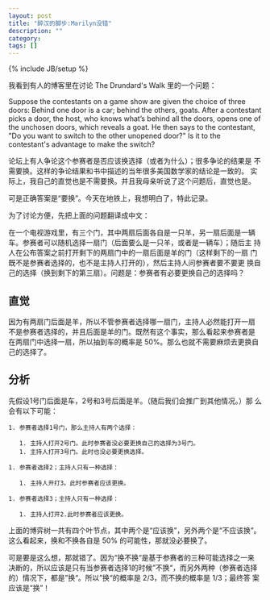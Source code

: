 ```yaml
---
layout: post
title: "醉汉的脚步:Marilyn没错"
description: ""
category:
tags: []
---
```

{% include JB/setup %}

我看到有人的博客里在讨论 The Drundard's Walk 里的一个问题：

Suppose the contestants on a game show are given the choice of three
doors: Behind one door is a car; behind the others, goats. After a
contestant picks a door, the host, who knows what’s behind all the
doors, opens one of the unchosen doors, which reveals a goat. He then
says to the contestant, "Do you want to switch to the other unopened
door?" Is it to the contestant's advantage to make the switch?

论坛上有人争论这个参赛者是否应该换选择（或者为什么）；很多争论的结果是
不需要换。这样的争论结果和书中描述的当年很多美国数学家的结论是一致的。
实际上，我自己的直觉也是不需要换。并且我母亲听说了这个问题后，直觉也是。

可是正确答案是“要换”。今天在地铁上，我想明白了，特此记录。

为了讨论方便，先把上面的问题翻译成中文：

在一个电视游戏里，有三个门，其中两扇后面各自是一只羊，另一扇后面是一辆
车。参赛者可以随机选择一扇门（后面要么是一只羊，或者是一辆车）；随后主
持人在公布答案之前打开剩下的两扇门中的一扇后面是羊的门（这样剩下的一扇
门既不是参赛者选择的，也不是主持人打开的），然后主持人问参赛者要不要更
换自己的选择（换到剩下的第三扇）。问题是：参赛者有必要更换自己的选择吗？

## 直觉

因为有两扇门后面是羊，所以不管参赛者选择哪一扇门，主持人必然能打开一扇
不是参赛者选择的，并且后面是羊的门。既然有这个事实，那么看起来参赛者是
在两扇门中选择一扇，所以抽到车的概率是 50%。那么也就不需要麻烦去更换自
己的选择了。

## 分析

先假设1号门后面是车，2号和3号后面是羊。（随后我们会推广到其他情况。）那
么会有以下可能：

    1. 参赛者选择1号门，那么主持人有两个选择：

       1. 主持人打开2号门。此时参赛者没必要更换自己的选择为3号门。
       1. 主持人打开3号门。此时也没必要更换选择。

    1. 参赛者选择2；主持人只有一种选择：

       1. 主持人开打3。此时参赛者应该更换。

    1. 参赛者选择3；主持人只有一种选择：

       1. 主持人打开2.此时参赛者应该更换。

上面的博弈树一共有四个叶节点，其中两个是“应该换”，另外两个是“不应该换”。
这么看起来，换和不换各自是 50% 的可能性，那就没必要换了。

可是要是这么想，那就错了。因为“换不换“是基于参赛者的三种可能选择之一来
决断的，所以应该是只有当参赛者选择1的时候”不换“，而另外两种（参赛者选择
的）情况下，都是”换“。所以”换“的概率是 2/3，而不换的概率是 1/3；最终答
案应该是“换”！
